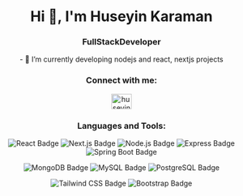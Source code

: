 <h1 align="center">Hi 👋, I'm Huseyin Karaman</h1>
<h3 align="center">FullStackDeveloper
<br>
</h3>
<p align="center">
 - 🌱 I’m currently developing nodejs and react, nextjs projects <br>
</p>
<h3 align="center">Connect with me:</h3>
<p align="center">
<a href="https://linkedin.com/in/huseyinkaraman" target="blank"><img align="center" src="https://raw.githubusercontent.com/rahuldkjain/github-profile-readme-generator/master/src/images/icons/Social/linked-in-alt.svg" alt="huseyinkaraman" height="30" width="40" /></a></p>

<h3 align="center">Languages and Tools:</h3>
<p align="center">
 <img src="https://img.shields.io/badge/React-61DAFB?logo=react&logoColor=000&style=for-the-badge" alt="React Badge">
 <img src="https://img.shields.io/badge/Next.js-000?logo=nextdotjs&logoColor=fff&style=for-the-badge" alt="Next.js Badge">
 <img src="https://img.shields.io/badge/Node.js-393?logo=nodedotjs&logoColor=fff&style=for-the-badge" alt="Node.js Badge">
 <img src="https://img.shields.io/badge/Express-000?logo=express&logoColor=fff&style=for-the-badge" alt="Express Badge">
 <img src="https://img.shields.io/badge/Spring%20Boot-6DB33F?logo=springboot&logoColor=fff&style=for-the-badge" alt="Spring Boot Badge">
</p>
<p align="center">
 <img src="https://img.shields.io/badge/MongoDB-47A248?logo=mongodb&logoColor=fff&style=for-the-badge" alt="MongoDB Badge">
 <img src="https://img.shields.io/badge/MySQL-4479A1?logo=mysql&logoColor=fff&style=for-the-badge" alt="MySQL Badge">
 <img src="https://img.shields.io/badge/PostgreSQL-4169E1?logo=postgresql&logoColor=fff&style=for-the-badge" alt="PostgreSQL Badge"> 
</p>
<p align="center">
 <img src="https://img.shields.io/badge/Tailwind%20CSS-06B6D4?logo=tailwindcss&logoColor=fff&style=for-the-badge" alt="Tailwind CSS Badge">
 <img src="https://img.shields.io/badge/Bootstrap-7952B3?logo=bootstrap&logoColor=fff&style=for-the-badge" alt="Bootstrap Badge">
</p>
